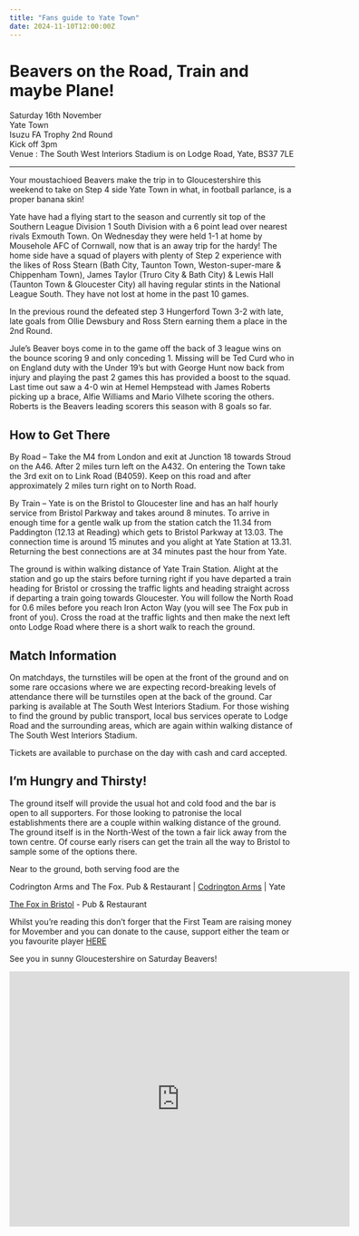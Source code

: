 ```yaml
---
title: "Fans guide to Yate Town"
date: 2024-11-10T12:00:00Z
---
```



# Beavers on the Road, Train and maybe Plane!
Saturday 16th November <br>
Yate Town<br>
Isuzu FA Trophy 2nd Round<br>
Kick off 3pm<br>
Venue : The South West Interiors Stadium is on Lodge Road, Yate, BS37 7LE

_______

Your moustachioed Beavers make the trip in to Gloucestershire this weekend to take on Step 4 side Yate Town in what, in football parlance, is a proper banana skin!

Yate have had a flying start to the season and currently sit top of the Southern League Division 1 South Division with a 6 point lead over nearest rivals Exmouth Town. On Wednesday they were held 1-1 at home by Mousehole AFC of Cornwall, now that is an away trip for the hardy! The home side have a squad of players with plenty of Step 2 experience with the likes of Ross Stearn (Bath City, Taunton Town, Weston-super-mare & Chippenham Town), James Taylor (Truro City & Bath City) & Lewis Hall (Taunton Town & Gloucester City) all having regular stints in the National League South. They have not lost at home in the past 10 games.

In the previous round the defeated step 3 Hungerford Town 3-2 with late, late goals from Ollie Dewsbury and Ross Stern earning them a place in the 2nd Round.

Jule’s Beaver boys come in to the game off the back of 3 league wins on the bounce scoring 9 and only conceding 1. Missing will be Ted Curd who in on England duty with the Under 19’s but with George Hunt now back from injury and playing the past 2 games this has provided a boost to the squad. Last time out saw a 4-0 win at Hemel Hempstead with James Roberts picking up a brace, Alfie Williams and Mario Vilhete scoring the others. Roberts is the Beavers leading scorers this season with 8 goals so far.

## How to Get There
By Road – Take the M4 from London and exit at Junction 18 towards Stroud on the A46. After 2 miles turn left on the A432. On entering the Town take the 3rd exit on to Link Road (B4059). Keep on this road and after approximately 2 miles turn right on to North Road.

By Train – Yate is on the Bristol to Gloucester line and has an half hourly service from Bristol Parkway and takes around 8 minutes. To arrive in enough time for a gentle walk up from the station catch the 11.34 from Paddington (12.13 at Reading) which gets to Bristol Parkway at 13.03. The connection time is around 15 minutes and you alight at Yate Station at 13.31. Returning the best connections are at 34 minutes past the hour from Yate.

The ground is within walking distance of Yate Train Station. Alight at the station and go up the stairs before turning right if you have departed a train heading for Bristol or crossing the traffic lights and heading straight across if departing a train going towards Gloucester. You will follow the North Road for 0.6 miles before you reach Iron Acton Way (you will see The Fox pub in front of you). Cross the road at the traffic lights and then make the next left onto Lodge Road where there is a short walk to reach the ground.

## Match Information
On matchdays, the turnstiles will be open at the front of the ground and on some rare occasions where we are expecting record-breaking levels of attendance there will be turnstiles open at the back of the ground.
Car parking is available at The South West Interiors Stadium. For those wishing to find the ground by public transport, local bus services operate to Lodge Road and the surrounding areas, which are again within walking distance of The South West Interiors Stadium.

Tickets are available to purchase on the day with cash and card accepted.

## I’m Hungry and Thirsty!
The ground itself will provide the usual hot and cold food and the bar is open to all supporters.
For those looking to patronise the local establishments there are a couple within walking distance of the ground. The ground itself is in the North-West of the town a fair lick away from the town centre. Of course early risers can get the train all the way to Bristol to sample some of the options there.

Near to the ground, both serving food are the 

Codrington Arms and The Fox.
Pub & Restaurant | [Codrington Arms](https://www.codringtonarms.co.uk/) | Yate

[The Fox in Bristol](https://www.foxpub.co.uk/?utm_source=gbp&utm_medium=Yext&y_source=1_OTMyODc1MS03MTUtbG9jYXRpb24ud2Vic2l0ZQ%3D%3D) - Pub & Restaurant

Whilst you’re reading this don’t forger that the First Team are raising money for Movember and you can donate to the cause, support either the team or you favourite player [HERE](https://uk.movember.com/team/2441707?mc=1&utm_medium=share&utm_source=dynamic&utm_campaign=copy-clipboardhttps://uk.movember.com/team/2441707?mc=1&utm_medium=share&utm_source=dynamic&utm_campaign=copy-clipboard)

See you in sunny Gloucestershire on Saturday Beavers!


<iframe src="https://www.google.com/maps/embed?pb=!1m18!1m12!1m3!1d2113.2782364986674!2d-2.4406956696117796!3d51.548562115744545!2m3!1f0!2f0!3f0!3m2!1i1024!2i768!4f13.1!3m3!1m2!1s0x48719bbec1d9d5c7%3A0x12be07223a518cd!2sYate%20Town%20Football%20Club!5e0!3m2!1sen!2suk!4v1731598768778!5m2!1sen!2suk" width="600" height="450" style="border:0;" allowfullscreen="" loading="lazy" referrerpolicy="no-referrer-when-downgrade"></iframe>